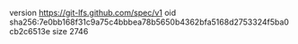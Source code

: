 version https://git-lfs.github.com/spec/v1
oid sha256:7e0bb168f31c9a75c4bbbea78b5650b4362bfa5168d2753324f5ba0cb2c6513e
size 2746
